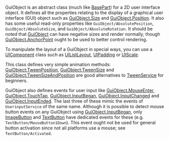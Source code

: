 GuiObject is an abstract class (much like [BasePart](https://developer.roblox.com/en-us/api-reference/class/BasePart)) for a 2D user interface object. It defines all the properties relating to the display of a graphical user interface (GUI) object such as [GuiObject.Size](https://developer.roblox.com/en-us/api-reference/property/GuiObject/Size) and [GuiObject.Position](https://developer.roblox.com/en-us/api-reference/property/GuiObject/Position). It also has some useful read-only properties like `GuiObject/AbsolutePosition`, `GuiObject/AbsoluteSize`, and `GuiObject/AbsoluteRotation`. It should be noted that [GuiObject](https://developer.roblox.com/en-us/api-reference/class/GuiObject) can have negative sizes and render normally, though [GuiObject.AnchorPoint](https://developer.roblox.com/en-us/api-reference/property/GuiObject/AnchorPoint) ought to be used to better control rendering.

To manipulate the layout of a GuiObject in special ways, you can use a [UIComponent](https://developer.roblox.com/en-us/api-reference/class/UIComponent) class such as [UIListLayout](https://developer.roblox.com/en-us/api-reference/class/UIListLayout), [UIPadding](https://developer.roblox.com/en-us/api-reference/class/UIPadding) or [UIScale](https://developer.roblox.com/en-us/api-reference/class/UIScale).

This class defines very simple animation methods: [GuiObject:TweenPosition](https://developer.roblox.com/en-us/api-reference/function/GuiObject/TweenPosition), [GuiObject:TweenSize](https://developer.roblox.com/en-us/api-reference/function/GuiObject/TweenSize) and [GuiObject:TweenSizeAndPosition](https://developer.roblox.com/en-us/api-reference/function/GuiObject/TweenSizeAndPosition) are good alternatives to [TweenService](https://developer.roblox.com/en-us/api-reference/class/TweenService) for beginners.

GuiObject also defines events for user input like [GuiObject.MouseEnter](https://developer.roblox.com/en-us/api-reference/event/GuiObject/MouseEnter), [GuiObject.TouchTap](https://developer.roblox.com/en-us/api-reference/event/GuiObject/TouchTap), [GuiObject.InputBegan](https://developer.roblox.com/en-us/api-reference/event/GuiObject/InputBegan), [GuiObject.InputChanged](https://developer.roblox.com/en-us/api-reference/event/GuiObject/InputChanged) and [GuiObject.InputEnded](https://developer.roblox.com/en-us/api-reference/event/GuiObject/InputEnded). The last three of these mimic the events of `UserinputService` of the same name. Although it is possible to detect mouse button events on any GuiObject using [GuiObject.InputBegan](https://developer.roblox.com/en-us/api-reference/event/GuiObject/InputBegan), only [ImageButton](https://developer.roblox.com/en-us/api-reference/class/ImageButton) and [TextButton](https://developer.roblox.com/en-us/api-reference/class/TextButton) have dedicated events for these (e.g. `TextButton/MouseButton1Down`). This event ought not be used for general button activation since not all platforms use a mouse; see `TextButton/Activated`.